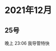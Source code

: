 # 2021年12月

<script setup lang="ts">
import { QTagColors } from 'fake-qq-ui';

</script>

## 25号

<q-window title="Minecraft资源群">
    <q-tip>晚上 23:06</q-tip>
    <q-text name="dqyy:冲冲冲609！！！" tag="LV100 114514" :tag-color="QTagColors.purple" avatar="https://q2.qlogo.cn/headimg_dl?dst_uin=3512772833&spec=100">我导管特快</q-text>

</q-window>
